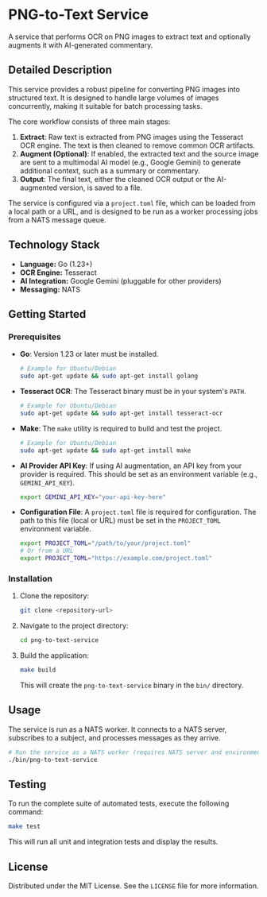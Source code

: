 # PNG-to-Text Service

A service that performs OCR on PNG images to extract text and optionally augments it with AI-generated commentary.

## Detailed Description

This service provides a robust pipeline for converting PNG images into structured text. It is designed to handle large volumes of images concurrently, making it suitable for batch processing tasks.

The core workflow consists of three main stages:
1.  **Extract**: Raw text is extracted from PNG images using the Tesseract OCR engine. The text is then cleaned to remove common OCR artifacts.
2.  **Augment (Optional)**: If enabled, the extracted text and the source image are sent to a multimodal AI model (e.g., Google Gemini) to generate additional context, such as a summary or commentary.
3.  **Output**: The final text, either the cleaned OCR output or the AI-augmented version, is saved to a file.

The service is configured via a `project.toml` file, which can be loaded from a local path or a URL, and is designed to be run as a worker processing jobs from a NATS message queue.

## Technology Stack

*   **Language:** Go (1.23+)
*   **OCR Engine:** Tesseract
*   **AI Integration:** Google Gemini (pluggable for other providers)
*   **Messaging:** NATS

## Getting Started

### Prerequisites

- **Go**: Version 1.23 or later must be installed.
  ```bash
  # Example for Ubuntu/Debian
  sudo apt-get update && sudo apt-get install golang
  ```
- **Tesseract OCR**: The Tesseract binary must be in your system's `PATH`.
  ```bash
  # Example for Ubuntu/Debian
  sudo apt-get update && sudo apt-get install tesseract-ocr
  ```
- **Make**: The `make` utility is required to build and test the project.
  ```bash
  # Example for Ubuntu/Debian
  sudo apt-get update && sudo apt-get install make
  ```
- **AI Provider API Key**: If using AI augmentation, an API key from your provider is required. This should be set as an environment variable (e.g., `GEMINI_API_KEY`).
  ```bash
  export GEMINI_API_KEY="your-api-key-here"
  ```
- **Configuration File**: A `project.toml` file is required for configuration. The path to this file (local or URL) must be set in the `PROJECT_TOML` environment variable.
  ```bash
  export PROJECT_TOML="/path/to/your/project.toml"
  # Or from a URL
  export PROJECT_TOML="https://example.com/project.toml"
  ```

### Installation

1.  Clone the repository:
    ```bash
    git clone <repository-url>
    ```
2.  Navigate to the project directory:
    ```bash
    cd png-to-text-service
    ```
3.  Build the application:
    ```bash
    make build
    ```
    This will create the `png-to-text-service` binary in the `bin/` directory.

## Usage

The service is run as a NATS worker. It connects to a NATS server, subscribes to a subject, and processes messages as they arrive.

```bash
# Run the service as a NATS worker (requires NATS server and environment variables set)
./bin/png-to-text-service
```

## Testing

To run the complete suite of automated tests, execute the following command:

```bash
make test
```
This will run all unit and integration tests and display the results.

## License

Distributed under the MIT License. See the `LICENSE` file for more information.